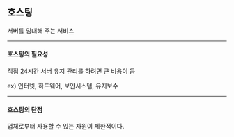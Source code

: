 ## 호스팅

서버를 임대해 주는 서비스

---
#### 호스팅의 필요성
직접 24시간 서버 유지 관리를 하려면 큰 비용이 듬

ex) 인터넷, 하드웨어, 보안시스템, 유지보수

---
#### 호스팅의 단점

업체로부터 사용할 수 있는 자원이 제한적이다.
